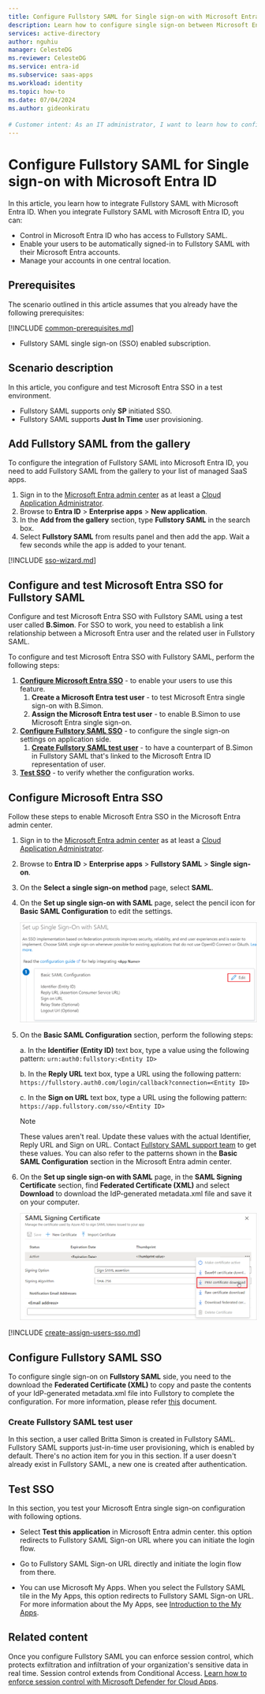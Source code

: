 ```yaml
---
title: Configure Fullstory SAML for Single sign-on with Microsoft Entra ID
description: Learn how to configure single sign-on between Microsoft Entra ID and Fullstory SAML.
services: active-directory
author: nguhiu
manager: CelesteDG
ms.reviewer: CelesteDG
ms.service: entra-id
ms.subservice: saas-apps
ms.workload: identity
ms.topic: how-to
ms.date: 07/04/2024
ms.author: gideonkiratu

# Customer intent: As an IT administrator, I want to learn how to configure single sign-on between Microsoft Entra ID and Directory Services so that I can control who has access to Directory Services, enable automatic sign-in with Microsoft Entra accounts, and manage my accounts in one central location.
---
```


# Configure Fullstory SAML for Single sign-on with Microsoft Entra ID

In this article,  you learn how to integrate Fullstory SAML with Microsoft Entra ID. When you integrate Fullstory SAML with Microsoft Entra ID, you can:

* Control in Microsoft Entra ID who has access to Fullstory SAML.
* Enable your users to be automatically signed-in to Fullstory SAML with their Microsoft Entra accounts.
* Manage your accounts in one central location.

## Prerequisites

The scenario outlined in this article assumes that you already have the following prerequisites:

[!INCLUDE [common-prerequisites.md](~/identity/saas-apps/includes/common-prerequisites.md)]
* Fullstory SAML single sign-on (SSO) enabled subscription.

## Scenario description

In this article,  you configure and test Microsoft Entra SSO in a test environment.

* Fullstory SAML supports only **SP** initiated SSO.
* Fullstory SAML supports **Just In Time** user provisioning.

## Add Fullstory SAML from the gallery

To configure the integration of Fullstory SAML into Microsoft Entra ID, you need to add Fullstory SAML from the gallery to your list of managed SaaS apps.

1. Sign in to the [Microsoft Entra admin center](https://entra.microsoft.com) as at least a [Cloud Application Administrator](~/identity/role-based-access-control/permissions-reference.md#cloud-application-administrator).
1. Browse to **Entra ID** > **Enterprise apps** > **New application**.
1. In the **Add from the gallery** section, type **Fullstory SAML** in the search box.
1. Select **Fullstory SAML** from results panel and then add the app. Wait a few seconds while the app is added to your tenant.

[!INCLUDE [sso-wizard.md](~/identity/saas-apps/includes/sso-wizard.md)]

## Configure and test Microsoft Entra SSO for Fullstory SAML

Configure and test Microsoft Entra SSO with Fullstory SAML using a test user called **B.Simon**. For SSO to work, you need to establish a link relationship between a Microsoft Entra user and the related user in Fullstory SAML.

To configure and test Microsoft Entra SSO with Fullstory SAML, perform the following steps:

1. **[Configure Microsoft Entra SSO](#configure-microsoft-entra-sso)** - to enable your users to use this feature.
    1. **Create a Microsoft Entra test user** - to test Microsoft Entra single sign-on with B.Simon.
    1. **Assign the Microsoft Entra test user** - to enable B.Simon to use Microsoft Entra single sign-on.
1. **[Configure Fullstory SAML SSO](#configure-fullstory-saml-sso)** - to configure the single sign-on settings on application side.
    1. **[Create Fullstory SAML test user](#create-fullstory-saml-test-user)** - to have a counterpart of B.Simon in Fullstory SAML that's linked to the Microsoft Entra ID representation of user.
1. **[Test SSO](#test-sso)** - to verify whether the configuration works.

## Configure Microsoft Entra SSO

Follow these steps to enable Microsoft Entra SSO in the Microsoft Entra admin center.

1. Sign in to the [Microsoft Entra admin center](https://entra.microsoft.com) as at least a [Cloud Application Administrator](~/identity/role-based-access-control/permissions-reference.md#cloud-application-administrator).
1. Browse to **Entra ID** > **Enterprise apps** > **Fullstory SAML** > **Single sign-on**.
1. On the **Select a single sign-on method** page, select **SAML**.
1. On the **Set up single sign-on with SAML** page, select the pencil icon for **Basic SAML Configuration** to edit the settings.

   ![Screenshot shows how to edit Basic SAML Configuration.](common/edit-urls.png "Basic Configuration")

1. On the **Basic SAML Configuration** section, perform the following steps:

    a. In the **Identifier (Entity ID)** text box, type a value using the following pattern:
    `urn:auth0:fullstory:<Entity ID>`

    b. In the **Reply URL** text box, type a URL using the following pattern:
    `https://fullstory.auth0.com/login/callback?connection=<Entity ID>`

    c. In the **Sign on URL** text box, type a URL using the following pattern:
    `https://app.fullstory.com/sso/<Entity ID>`

	> [!NOTE]
	> These values aren't real. Update these values with the actual Identifier, Reply URL and Sign on URL. Contact [Fullstory SAML support team](mailto:support@fullstory.com) to get these values. You can also refer to the patterns shown in the **Basic SAML Configuration** section in the Microsoft Entra admin center.

1. On the **Set up single sign-on with SAML** page, in the **SAML Signing Certificate** section, find **Federated Certificate (XML)** and select **Download** to download the IdP-generated metadata.xml file and save it on your computer.

	![Screenshot shows the Certificate download link.](common/certificate-base64-download.png "Certificate")

[!INCLUDE [create-assign-users-sso.md](~/identity/saas-apps/includes/create-assign-users-sso.md)]

## Configure Fullstory SAML SSO

To configure single sign-on on **Fullstory SAML** side, you need to the download the **Federated Certificate (XML)** to copy and paste the contents of your IdP-generated metadata.xml file into Fullstory to complete the configuration. For more information, please refer [this](https://help.fullstory.com/hc/articles/360020623014-How-do-I-configure-SSO) document.

### Create Fullstory SAML test user

In this section, a user called Britta Simon is created in Fullstory SAML. Fullstory SAML supports just-in-time user provisioning, which is enabled by default. There's no action item for you in this section. If a user doesn't already exist in Fullstory SAML, a new one is created after authentication.

## Test SSO 

In this section, you test your Microsoft Entra single sign-on configuration with following options.
 
* Select **Test this application** in Microsoft Entra admin center. this option redirects to Fullstory SAML Sign-on URL where you can initiate the login flow.
 
* Go to Fullstory SAML Sign-on URL directly and initiate the login flow from there.
 
* You can use Microsoft My Apps. When you select the Fullstory SAML tile in the My Apps, this option redirects to Fullstory SAML Sign-on URL. For more information about the My Apps, see [Introduction to the My Apps](https://support.microsoft.com/account-billing/sign-in-and-start-apps-from-the-my-apps-portal-2f3b1bae-0e5a-4a86-a33e-876fbd2a4510).

## Related content

Once you configure Fullstory SAML you can enforce session control, which protects exfiltration and infiltration of your organization's sensitive data in real time. Session control extends from Conditional Access. [Learn how to enforce session control with Microsoft Defender for Cloud Apps](/cloud-app-security/proxy-deployment-any-app).
